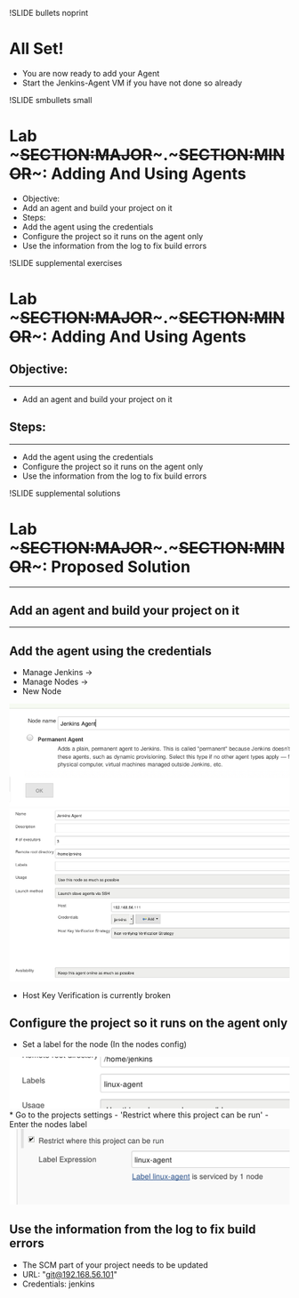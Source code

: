 !SLIDE bullets noprint
# All Set!
* You are now ready to add your Agent
* Start the Jenkins-Agent VM if you have not done so already

!SLIDE smbullets small
# Lab ~~~SECTION:MAJOR~~~.~~~SECTION:MINOR~~~: Adding And Using Agents
* Objective:
 * Add an agent and build your project on it
* Steps:
 * Add the agent using the credentials
 * Configure the project so it runs on the agent only
 * Use the information from the log to fix build errors

!SLIDE supplemental exercises
# Lab ~~~SECTION:MAJOR~~~.~~~SECTION:MINOR~~~: Adding And Using Agents

## Objective:

****

* Add an agent and build your project on it

## Steps:

****

* Add the agent using the credentials
* Configure the project so it runs on the agent only
* Use the information from the log to fix build errors

!SLIDE supplemental solutions
# Lab ~~~SECTION:MAJOR~~~.~~~SECTION:MINOR~~~: Proposed Solution

****

## Add an agent and build your project on it

****

## Add the agent using the credentials

* Manage Jenkins ->
* Manage Nodes ->
* New Node

<img src="./_img/add_node2.png" style="width:600px" />
<img src="./_img/add_node.png" style="width:600px" />

* Host Key Verification is currently broken

## Configure the project so it runs on the agent only

* Set a label for the node (In the nodes config)
<img src="./_img/add_label.png" />
* Go to the projects settings
 - 'Restrict where this project can be run'
 - Enter the nodes label
<img src="./_img/restrict.png" />

## Use the information from the log to fix build errors

* The SCM part of your project needs to be updated
* URL: "git@192.168.56.101"
* Credentials: jenkins
